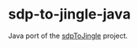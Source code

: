 sdp-to-jingle-java
==================
Java port of the [sdpToJingle](https://github.com/mweibel/sdpToJingle) project.
